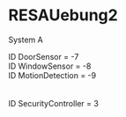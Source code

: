 # RESAUebung2

System A


ID DoorSensor = -7 <br/>
ID WindowSensor = -8 <br/>
ID MotionDetection = -9 <br/>
<br/><br/>
ID SecurityController = 3 <br/>
